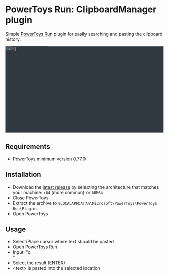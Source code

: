 # PowerToys Run: ClipboardManager plugin

Simple [PowerToys Run](https://learn.microsoft.com/windows/powertoys/run) plugin for easily searching and pasting the clipboard history.

![ClipboardManager Demonstration](/images/ClipboardManager.gif)

## Requirements

- PowerToys minimum version 0.77.0

## Installation

- Download the [latest release](https://github.com/CoreyHayward/PowerToys-Run-ClipboardManager/releases/) by selecting the architecture that matches your machine: `x64` (more common) or `ARM64`
- Close PowerToys
- Extract the archive to `%LOCALAPPDATA%\Microsoft\PowerToys\PowerToys Run\Plugins`
- Open PowerToys

## Usage
- Select/Place cursor where text should be pasted 
- Open PowerToys Run
- Input: "c: <search query>"
- Select the result (ENTER)
- \<text\> is pasted into the selected location
